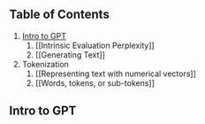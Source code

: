 
## Table of Contents

1. [Intro to GPT](#intro-to-gpt)
	1. [[Intrinsic Evaluation Perplexity]]
	2. [[Generating Text]]
2. Tokenization
	1. [[Representing text with numerical vectors]]
	2. [[Words, tokens, or sub-tokens]]
## Intro to GPT

